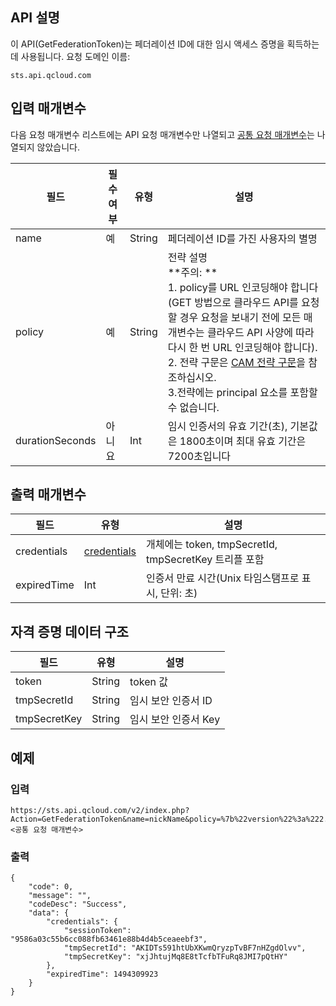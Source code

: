 ## API 설명
이 API(GetFederationToken)는 페더레이션 ID에 대한 임시 액세스 증명을 획득하는 데 사용됩니다.
요청 도메인 이름:

```
sts.api.qcloud.com
```

## 입력 매개변수
다음 요청 매개변수 리스트에는 API 요청 매개변수만 나열되고 [공통 요청 매개변수](https://cloud.tencent.com/document/api/213/6976)는 나열되지 않았습니다.

|필드|필수 여부|유형|설명|
| ------------ | ------------ | ------------ | ------------ |
|name|예|String|페더레이션 ID를 가진 사용자의 별명|
|policy|예|String|전략 설명</br>**주의: **</br>1. policy를 URL 인코딩해야 합니다(GET 방법으로 클라우드 API를 요청할 경우 요청을 보내기 전에 모든 매개변수는 클라우드 API 사양에 따라 다시 한 번 URL 인코딩해야 합니다). </br>2. 전략 구문은 [CAM 전략 구문](https://intl.cloud.tencent.com/document/product/598/10603)을 참조하십시오. </br>3.전략에는 principal 요소를 포함할 수 없습니다.|
|durationSeconds|아니요|Int|임시 인증서의 유효 기간(초), 기본값은 1800초이며 최대 유효 기간은 7200초입니다|

## 출력 매개변수

| 필드  | 유형  | 설명  |
| ------------ | ------------ | ------------ |
|  credentials | [credentials](#dataStructure)  | 개체에는 token, tmpSecretId, tmpSecretKey 트리플 포함  |
|  expiredTime | Int  | 인증서 만료 시간(Unix 타임스탬프로 표시, 단위: 초)  |

<span id="dataStructure"></span>
## 자격 증명 데이터 구조

| 필드  | 유형  | 설명  |
|---------|---------|---------|
| token | String | token 값 |
| tmpSecretId | String | 임시 보안 인증서 ID |
| tmpSecretKey | String | 임시 보안 인증서 Key |

 ## 예제
### 입력

```
https://sts.api.qcloud.com/v2/index.php?Action=GetFederationToken&name=nickName&policy=%7b%22version%22%3a%222.0%22%2c%22statement%22%3a%5b%7b%22action%22%3a%5b%22name%2fqcisa%3aGetInfoByFields%22%5d%2c%22resource%22%3a%5b%22qcs%3a%3aqcisa%3a%3auin%2f90000000000%3aqcisa%2fbigCustomerDetail%22%2c%22qcs%3a%3aqcisa%3a%3auin%2f90000000000%3aqcisa%2fuserDetail%22%2c%22qcs%3a%3aqcisa%3a%3auin%2f90000000000%3aqcisa%2fauthDetail%22%5d%2c%22effect%22%3a%22allow%22%7d%5d%7d&durationSeconds=1800&<공통 요청 매개변수>
```

### 출력

```
{
    "code": 0,
    "message": "",
    "codeDesc": "Success",
    "data": {
        "credentials": {
            "sessionToken": "9586a03c55b6cc088fb63461e88b4d4b5ceaeebf3",
            "tmpSecretId": "AKIDTs591htUbXKwmQryzpTvBF7nHZgdOlvv",
            "tmpSecretKey": "xjJhtujMq8E8tTcfbTFuRq8JMI7pQtHY"
        },
        "expiredTime": 1494309923
    }
}
```
